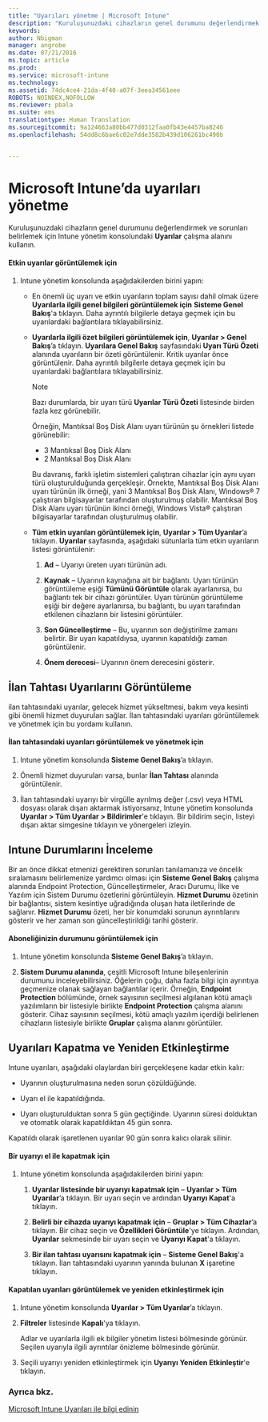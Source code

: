 ```yaml
---
title: "Uyarıları yönetme | Microsoft Intune"
description: "Kuruluşunuzdaki cihazların genel durumunu değerlendirmek için Uyarılar çalışma alanını kullanın."
keywords: 
author: Nbigman
manager: angrobe
ms.date: 07/21/2016
ms.topic: article
ms.prod: 
ms.service: microsoft-intune
ms.technology: 
ms.assetid: 74dc4ce4-21da-4f40-a07f-3eea34561eee
ROBOTS: NOINDEX,NOFOLLOW
ms.reviewer: pbala
ms.suite: ems
translationtype: Human Translation
ms.sourcegitcommit: 9a124663a80bb477d0312faa0fb43e4457ba8246
ms.openlocfilehash: 54dd8c6bae6c02e7dde3582b439d106261bc490b


---
```


# Microsoft Intune’da uyarıları yönetme
Kuruluşunuzdaki cihazların genel durumunu değerlendirmek ve sorunları belirlemek için Intune yönetim konsolundaki **Uyarılar** çalışma alanını kullanın.

#### Etkin uyarılar görüntülemek için

1.  Intune yönetim konsolunda aşağıdakilerden birini yapın:

    -   En önemli üç uyarı ve etkin uyarıların toplam sayısı dahil olmak üzere **Uyarılarla ilgili genel bilgileri görüntülemek için** **Sisteme Genel Bakış**'a tıklayın. Daha ayrıntılı bilgilerle detaya geçmek için bu uyarılardaki bağlantılara tıklayabilirsiniz.

    -   **Uyarılarla ilgili özet bilgileri görüntülemek için**, **Uyarılar &gt; Genel Bakış**’a tıklayın. **Uyarılara Genel Bakış** sayfasındaki **Uyarı Türü Özeti** alanında uyarıların bir özeti görüntülenir. Kritik uyarılar önce görüntülenir. Daha ayrıntılı bilgilerle detaya geçmek için bu uyarılardaki bağlantılara tıklayabilirsiniz.

        > [!NOTE]
        > Bazı durumlarda, bir uyarı türü **Uyarılar Türü Özeti** listesinde birden fazla kez görünebilir.
        >
        > Örneğin, Mantıksal Boş Disk Alanı uyarı türünün şu örnekleri listede görünebilir:
        >
        > -   3 Mantıksal Boş Disk Alanı
        > -   2 Mantıksal Boş Disk Alanı
        >
        > Bu davranış, farklı işletim sistemleri çalıştıran cihazlar için aynı uyarı türü oluşturulduğunda gerçekleşir. Örnekte, Mantıksal Boş Disk Alanı uyarı türünün ilk örneği, yani 3 Mantıksal Boş Disk Alanı, Windows® 7 çalıştıran bilgisayarlar tarafından oluşturulmuş olabilir. Mantıksal Boş Disk Alanı uyarı türünün ikinci örneği, Windows Vista® çalıştıran bilgisayarlar tarafından oluşturulmuş olabilir.

    -   **Tüm etkin uyarıları görüntülemek için**, **Uyarılar &gt; Tüm Uyarılar**’a tıklayın. **Uyarılar** sayfasında, aşağıdaki sütunlarla tüm etkin uyarıların listesi görüntülenir:

        1.  **Ad** – Uyarıyı üreten uyarı türünün adı.

        2.  **Kaynak** – Uyarının kaynağına ait bir bağlantı. Uyarı türünün görüntüleme eşiği **Tümünü Görüntüle** olarak ayarlanırsa, bu bağlantı tek bir cihazı görüntüler. Uyarı türünün görüntüleme eşiği bir değere ayarlanırsa, bu bağlantı, bu uyarı tarafından etkilenen cihazların bir listesini görüntüler.

        3.  **Son Güncelleştirme** – Bu, uyarının son değiştirilme zamanı belirtir. Bir uyarı kapatıldıysa, uyarının kapatıldığı zaman görüntülenir.

        4.  **Önem derecesi**– Uyarının önem derecesini gösterir.

## İlan Tahtası Uyarılarını Görüntüleme
ilan tahtasındaki uyarılar, gelecek hizmet yükseltmesi, bakım veya kesinti gibi önemli hizmet duyuruları sağlar. İlan tahtasındaki uyarıları görüntülemek ve yönetmek için bu yordamı kullanın.

#### İlan tahtasındaki uyarıları görüntülemek ve yönetmek için

1.  Intune yönetim konsolunda **Sisteme Genel Bakış**’a tıklayın.

2.  Önemli hizmet duyuruları varsa, bunlar **İlan Tahtası** alanında görüntülenir.

3.  İlan tahtasındaki uyarıyı bir virgülle ayrılmış değer (.csv) veya HTML dosyası olarak dışarı aktarmak istiyorsanız, Intune yönetim konsolunda **Uyarılar &gt; Tüm Uyarılar &gt; Bildirimler**'e tıklayın. Bir bildirim seçin, listeyi dışarı aktar simgesine tıklayın ve yönergeleri izleyin.

## Intune Durumlarını İnceleme
Bir an önce dikkat etmenizi gerektiren sorunları tanılamanıza ve öncelik sıralamasını belirlemenize yardımcı olması için **Sisteme Genel Bakış** çalışma alanında Endpoint Protection, Güncelleştirmeler, Aracı Durumu, İlke ve Yazılım için Sistem Durumu özetlerini görüntüleyin. **Hizmet Durumu** özetinin bir bağlantısı, sistem kesintiye uğradığında oluşan hata iletilerinde de sağlanır. **Hizmet Durumu** özeti, her bir konumdaki sorunun ayrıntılarını gösterir ve her zaman son güncelleştirildiği tarihi gösterir.

#### Aboneliğinizin durumunu görüntülemek için

1.  Intune yönetim konsolunda **Sisteme Genel Bakış**’a tıklayın.

2.  **Sistem Durumu alanında**, çeşitli Microsoft Intune bileşenlerinin durumunu inceleyebilirsiniz. Öğelerin çoğu, daha fazla bilgi için ayrıntıya geçmenize olanak sağlayan bağlantılar içerir. Örneğin, **Endpoint Protection** bölümünde, örnek sayısının seçilmesi algılanan kötü amaçlı yazılımların bir listesiyle birlikte **Endpoint Protection** çalışma alanını gösterir. Cihaz sayısının seçilmesi, kötü amaçlı yazılım içerdiği belirlenen cihazların listesiyle birlikte **Gruplar** çalışma alanını görüntüler.

## Uyarıları Kapatma ve Yeniden Etkinleştirme
Intune uyarıları, aşağıdaki olaylardan biri gerçekleşene kadar etkin kalır:

-   Uyarının oluşturulmasına neden sorun çözüldüğünde.

-   Uyarı el ile kapatıldığında.

-   Uyarı oluşturulduktan sonra 5 gün geçtiğinde. Uyarının süresi dolduktan ve otomatik olarak kapatıldıktan 45 gün sonra.

Kapatıldı olarak işaretlenen uyarılar 90 gün sonra kalıcı olarak silinir.

#### Bir uyarıyı el ile kapatmak için

1.  Intune yönetim konsolunda aşağıdakilerden birini yapın:

    1.  **Uyarılar listesinde bir uyarıyı kapatmak için** – **Uyarılar &gt; Tüm Uyarılar**’a tıklayın. Bir uyarı seçin ve ardından **Uyarıyı Kapat**'a tıklayın.

    2.  **Belirli bir cihazda uyarıyı kapatmak için** – **Gruplar &gt; Tüm Cihazlar**’a tıklayın. Bir cihaz seçin ve **Özellikleri Görüntüle**'ye tıklayın. Ardından, **Uyarılar** sekmesinde bir uyarı seçin ve **Uyarıyı Kapat**'a tıklayın.

    3.  **Bir ilan tahtası uyarısını kapatmak için** – **Sisteme Genel Bakış**'a tıklayın. İlan tahtasındaki uyarının yanında bulunan **X** işaretine tıklayın.

#### Kapatılan uyarıları görüntülemek ve yeniden etkinleştirmek için

1.  Intune yönetim konsolunda **Uyarılar &gt; Tüm Uyarılar**’a tıklayın.

2.  **Filtreler** listesinde **Kapalı**'ya tıklayın.

    Adlar ve uyarılarla ilgili ek bilgiler yönetim listesi bölmesinde görünür. Seçilen uyarıyla ilgili ayrıntılar önizleme bölmesinde görünür.

3.  Seçili uyarıyı yeniden etkinleştirmek için **Uyarıyı Yeniden Etkinleştir**'e tıklayın.

### Ayrıca bkz.
[Microsoft Intune Uyarıları ile bilgi edinin](get-notified-by-alerts.md)



<!--HONumber=Jul16_HO4-->


